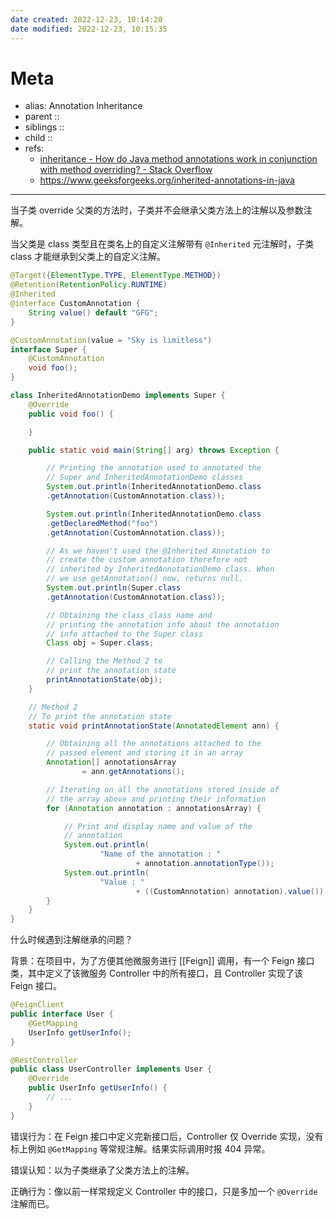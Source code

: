 ```yaml
---
date created: 2022-12-23, 10:14:20
date modified: 2022-12-23, 10:15:35
---
```


# Meta

- alias: Annotation Inheritance
- parent ::
- siblings ::
- child ::
- refs: 
    - [inheritance - How do Java method annotations work in conjunction with method overriding? - Stack Overflow](https://stackoverflow.com/questions/10082619/how-do-java-method-annotations-work-in-conjunction-with-method-overriding)
    - https://www.geeksforgeeks.org/inherited-annotations-in-java

---

当子类 override 父类的方法时，子类并不会继承父类方法上的注解以及参数注解。

当父类是 class 类型且在类名上的自定义注解带有 `@Inherited` 元注解时，子类 class 才能继承到父类上的自定义注解。

```java
@Target({ElementType.TYPE, ElementType.METHOD})
@Retention(RetentionPolicy.RUNTIME)
@Inherited
@interface CustomAnnotation {
    String value() default "GFG";
}

@CustomAnnotation(value = "Sky is limitless")
interface Super {
    @CustomAnnotation
    void foo();
}

class InheritedAnnotationDemo implements Super {
    @Override
    public void foo() {

    }

    public static void main(String[] arg) throws Exception {

        // Printing the annotation used to annotated the
        // Super and InheritedAnnotationDemo classes
        System.out.println(InheritedAnnotationDemo.class
        .getAnnotation(CustomAnnotation.class));

        System.out.println(InheritedAnnotationDemo.class
        .getDeclaredMethod("foo")
        .getAnnotation(CustomAnnotation.class));

        // As we haven't used the @Inherited Annotation to
        // create the custom annotation therefore not
        // inherited by InheritedAnnotationDemo class. When
        // we use getAnnotation() now, returns null.
        System.out.println(Super.class
        .getAnnotation(CustomAnnotation.class));

        // Obtaining the class class name and
        // printing the annotation info about the annotation
        // info attached to the Super class
        Class obj = Super.class;

        // Calling the Method 2 to
        // print the annotation state
        printAnnotationState(obj);
    }

    // Method 2
    // To print the annotation state
    static void printAnnotationState(AnnotatedElement ann) {

        // Obtaining all the annotations attached to the
        // passed element and storing it in an array
        Annotation[] annotationsArray
                = ann.getAnnotations();

        // Iterating on all the annotations stored inside of
        // the array above and printing their information
        for (Annotation annotation : annotationsArray) {

            // Print and display name and value of the
            // annotation
            System.out.println(
                    "Name of the annotation : "
                            + annotation.annotationType());
            System.out.println(
                    "Value : "
                            + ((CustomAnnotation) annotation).value());
        }
    }
}
```

什么时候遇到注解继承的问题？

背景：在项目中，为了方便其他微服务进行 [[Feign]] 调用，有一个 Feign 接口类，其中定义了该微服务 Controller 中的所有接口，且 Controller 实现了该 Feign 接口。

```java
@FeignClient
public interface User {
    @GetMapping
    UserInfo getUserInfo();
}

@RestController
public class UserController implements User {
    @Override
    public UserInfo getUserInfo() {
        // ...
    }
}
```

错误行为：在 Feign 接口中定义完新接口后，Controller 仅 Override 实现，没有标上例如 `@GetMapping` 等常规注解。结果实际调用时报 404 异常。

错误认知：以为子类继承了父类方法上的注解。

正确行为：像以前一样常规定义 Controller 中的接口，只是多加一个 `@Override` 注解而已。